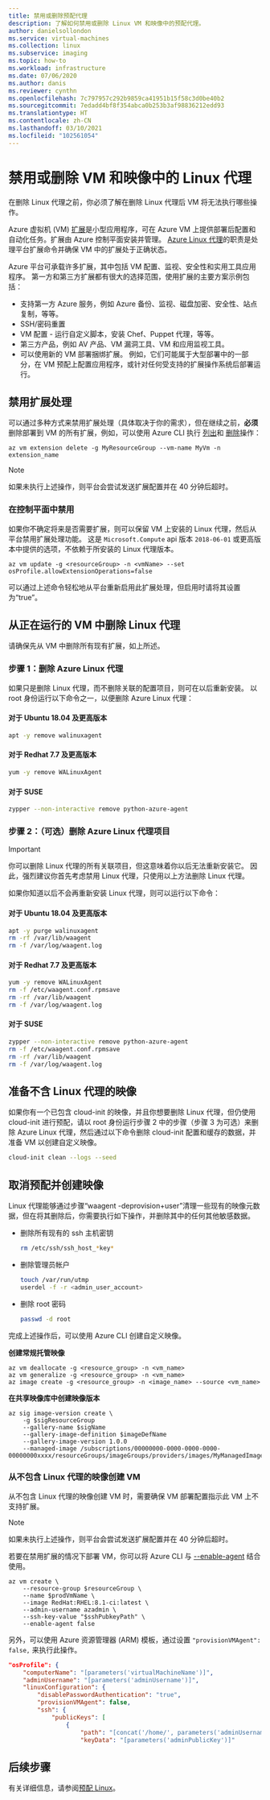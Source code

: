 ```yaml
---
title: 禁用或删除预配代理
description: 了解如何禁用或删除 Linux VM 和映像中的预配代理。
author: danielsollondon
ms.service: virtual-machines
ms.collection: linux
ms.subservice: imaging
ms.topic: how-to
ms.workload: infrastructure
ms.date: 07/06/2020
ms.author: danis
ms.reviewer: cynthn
ms.openlocfilehash: 7c797957c292b9859ca41951b15f58c3d0be40b2
ms.sourcegitcommit: 7edadd4bf8f354abca0b253b3af98836212edd93
ms.translationtype: HT
ms.contentlocale: zh-CN
ms.lasthandoff: 03/10/2021
ms.locfileid: "102561054"
---
```

# <a name="disable-or-remove-the-linux-agent-from-vms-and-images"></a>禁用或删除 VM 和映像中的 Linux 代理

在删除 Linux 代理之前，你必须了解在删除 Linux 代理后 VM 将无法执行哪些操作。

Azure 虚拟机 (VM) [扩展](../extensions/overview.md)是小型应用程序，可在 Azure VM 上提供部署后配置和自动化任务。扩展由 Azure 控制平面安装并管理。 [Azure Linux 代理](../extensions/agent-linux.md)的职责是处理平台扩展命令并确保 VM 中的扩展处于正确状态。

Azure 平台可承载许多扩展，其中包括 VM 配置、监视、安全性和实用工具应用程序。 第一方和第三方扩展都有很大的选择范围，使用扩展的主要方案示例包括：
* 支持第一方 Azure 服务，例如 Azure 备份、监视、磁盘加密、安全性、站点复制，等等。
* SSH/密码重置
* VM 配置 - 运行自定义脚本，安装 Chef、Puppet 代理，等等。
* 第三方产品，例如 AV 产品、VM 漏洞工具、VM 和应用监视工具。
* 可以使用新的 VM 部署捆绑扩展。 例如，它们可能属于大型部署中的一部分，在 VM 预配上配置应用程序，或针对任何受支持的扩展操作系统后部署运行。

## <a name="disabling-extension-processing"></a>禁用扩展处理

可以通过多种方式来禁用扩展处理（具体取决于你的需求），但在继续之前，**必须** 删除部署到 VM 的所有扩展，例如，可以使用 Azure CLI 执行 [列出](/cli/azure/vm/extension#az-vm-extension-list)和 [删除](/cli/azure/vm/extension#az-vm-extension-delete)操作：

```azurecli
az vm extension delete -g MyResourceGroup --vm-name MyVm -n extension_name
```
> [!Note]
> 
> 如果未执行上述操作，则平台会尝试发送扩展配置并在 40 分钟后超时。

### <a name="disable-at-the-control-plane"></a>在控制平面中禁用
如果你不确定将来是否需要扩展，则可以保留 VM 上安装的 Linux 代理，然后从平台禁用扩展处理功能。 这是 `Microsoft.Compute` api 版本 `2018-06-01` 或更高版本中提供的选项，不依赖于所安装的 Linux 代理版本。

```azurecli
az vm update -g <resourceGroup> -n <vmName> --set osProfile.allowExtensionOperations=false
```
可以通过上述命令轻松地从平台重新启用此扩展处理，但启用时请将其设置为“true”。

## <a name="remove-the-linux-agent-from-a-running-vm"></a>从正在运行的 VM 中删除 Linux 代理

请确保先从 VM 中删除所有现有扩展，如上所述。

### <a name="step-1-remove-the-azure-linux-agent"></a>步骤 1：删除 Azure Linux 代理

如果只是删除 Linux 代理，而不删除关联的配置项目，则可在以后重新安装。 以 root 身份运行以下命令之一，以便删除 Azure Linux 代理：

#### <a name="for-ubuntu-1804"></a>对于 Ubuntu 18.04 及更高版本
```bash
apt -y remove walinuxagent
```

#### <a name="for-redhat--77"></a>对于 Redhat 7.7 及更高版本
```bash
yum -y remove WALinuxAgent
```

#### <a name="for-suse"></a>对于 SUSE
```bash
zypper --non-interactive remove python-azure-agent
```

### <a name="step-2-optional-remove-the-azure-linux-agent-artifacts"></a>步骤 2：（可选）删除 Azure Linux 代理项目
> [!IMPORTANT] 
>
> 你可以删除 Linux 代理的所有关联项目，但这意味着你以后无法重新安装它。 因此，强烈建议你首先考虑禁用 Linux 代理，只使用以上方法删除 Linux 代理。 

如果你知道以后不会再重新安装 Linux 代理，则可以运行以下命令：

#### <a name="for-ubuntu-1804"></a>对于 Ubuntu 18.04 及更高版本
```bash
apt -y purge walinuxagent
rm -rf /var/lib/waagent
rm -f /var/log/waagent.log
```

#### <a name="for-redhat--77"></a>对于 Redhat 7.7 及更高版本
```bash
yum -y remove WALinuxAgent
rm -f /etc/waagent.conf.rpmsave
rm -rf /var/lib/waagent
rm -f /var/log/waagent.log
```

#### <a name="for-suse"></a>对于 SUSE
```bash
zypper --non-interactive remove python-azure-agent
rm -f /etc/waagent.conf.rpmsave
rm -rf /var/lib/waagent
rm -f /var/log/waagent.log
```

## <a name="preparing-an-image-without-the-linux-agent"></a>准备不含 Linux 代理的映像
如果你有一个已包含 cloud-init 的映像，并且你想要删除 Linux 代理，但仍使用 cloud-init 进行预配，请以 root 身份运行步骤 2 中的步骤（步骤 3 为可选）来删除 Azure Linux 代理，然后通过以下命令删除 cloud-init 配置和缓存的数据，并准备 VM 以创建自定义映像。

```bash
cloud-init clean --logs --seed 
```

## <a name="deprovision-and-create-an-image"></a>取消预配并创建映像
Linux 代理能够通过步骤“waagent -deprovision+user”清理一些现有的映像元数据，但在将其删除后，你需要执行如下操作，并删除其中的任何其他敏感数据。

- 删除所有现有的 ssh 主机密钥

   ```bash
   rm /etc/ssh/ssh_host_*key*
   ```
- 删除管理员帐户

   ```bash
   touch /var/run/utmp
   userdel -f -r <admin_user_account>
   ```
- 删除 root 密码

   ```bash
   passwd -d root
   ```

完成上述操作后，可以使用 Azure CLI 创建自定义映像。


**创建常规托管映像**
```azurecli
az vm deallocate -g <resource_group> -n <vm_name>
az vm generalize -g <resource_group> -n <vm_name>
az image create -g <resource_group> -n <image_name> --source <vm_name>
```

**在共享映像库中创建映像版本**

```azurecli
az sig image-version create \
    -g $sigResourceGroup 
    --gallery-name $sigName 
    --gallery-image-definition $imageDefName 
    --gallery-image-version 1.0.0 
    --managed-image /subscriptions/00000000-0000-0000-0000-00000000xxxx/resourceGroups/imageGroups/providers/images/MyManagedImage
```
### <a name="creating-a-vm-from-an-image-that-does-not-contain-a-linux-agent"></a>从不包含 Linux 代理的映像创建 VM
从不包含 Linux 代理的映像创建 VM 时，需要确保 VM 部署配置指示此 VM 上不支持扩展。

> [!NOTE] 
> 
> 如果未执行上述操作，则平台会尝试发送扩展配置并在 40 分钟后超时。

若要在禁用扩展的情况下部署 VM，你可以将 Azure CLI 与 [--enable-agent](/cli/azure/vm#az-vm-create) 结合使用。

```azurecli
az vm create \
    --resource-group $resourceGroup \
    --name $prodVmName \
    --image RedHat:RHEL:8.1-ci:latest \
    --admin-username azadmin \
    --ssh-key-value "$sshPubkeyPath" \
    --enable-agent false
```

另外，可以使用 Azure 资源管理器 (ARM) 模板，通过设置 `"provisionVMAgent": false,` 来执行此操作。

```json
"osProfile": {
    "computerName": "[parameters('virtualMachineName')]",
    "adminUsername": "[parameters('adminUsername')]",
    "linuxConfiguration": {
        "disablePasswordAuthentication": "true",
        "provisionVMAgent": false,
        "ssh": {
            "publicKeys": [
                {
                    "path": "[concat('/home/', parameters('adminUsername'), '/.ssh/authorized_keys')]",
                    "keyData": "[parameters('adminPublicKey')]"
```

## <a name="next-steps"></a>后续步骤

有关详细信息，请参阅[预配 Linux](provisioning.md)。
